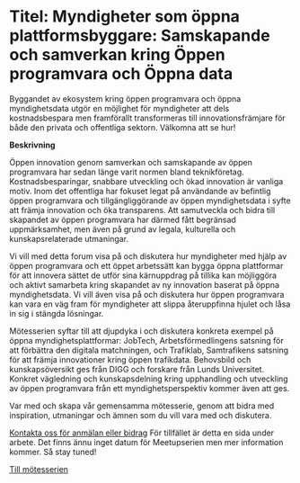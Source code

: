 # Titel:  Myndigheter som öppna plattformsbyggare: Samskapande och samverkan kring Öppen programvara och Öppna data #

Byggandet av ekosystem kring öppen programvara och öppna myndighetsdata utgör en möjlighet för myndigheter att dels kostnadsbespara men framförallt transformeras till innovationsfrämjare för både den privata och offentliga sektorn. Välkomna att se hur!



**Beskrivning**  

Öppen innovation genom samverkan och samskapande av öppen programvara har sedan länge varit normen bland teknikföretag. Kostnadsbesparingar, snabbare utveckling och ökad innovation är vanliga motiv. Inom det offentliga har fokuset legat på användande av befintlig öppen programvara och tillgängliggörande av öppen myndighetsdata i syfte att främja innovation och öka transparens. Att samutveckla och bidra till skapandet av öppen programvara har därmed fått begränsad uppmärksamhet, men även på grund av legala, kulturella och kunskapsrelaterade utmaningar.  

Vi vill med detta forum visa på och diskutera hur myndigheter med hjälp av öppen programvara och ett öppet arbetssätt kan bygga öppna plattformar för att innovera sättet de utför sina kärnuppdrag på tillika kan möjliggöra och aktivt samarbeta kring skapandet av ny innovation baserat på öppna myndighetsdata. Vi vill även visa på och diskutera hur öppen programvara kan vara en väg fram för myndigheter att slippa återuppfinna hjulet och låsa in sig i stängda lösningar.  

Mötesserien syftar till att djupdyka i och diskutera konkreta exempel på öppna myndighetsplattformar: JobTech, Arbetsförmedlingens satsning för att förbättra den digitala matchningen, och Trafiklab, Samtrafikens satsning för att främja innovationer kring öppen trafikdata. Behovsbild och kunskapsöversikt ges från DIGG och forskare från Lunds Universitet. Konkret vägledning och kunskapsdelning kring upphandling och utveckling av öppen programvara från ett myndighetsperspektiv kommer även att ges.

Var med och skapa vår gemensamma mötesserie, genom att bidra med inspiration, utmaningar och ämnen som du vill vara med och diskutera.

[Kontakta oss för anmälan eller bidrag](maria.dalhage@arbetsformedlingen.se) För tillfället är detta en sida under arbete. Det finns ännu inget datum för Meetupserien men mer information kommer. Så stay tuned!  

[Till mötesserien](https://docs.google.com/document/d/1Xuuwg3HutLD_YsMOb69pJgR6rNBScFTLevz9NDkqfz4/edit)
